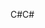 <span data-ttu-id="4f776-101">C#</span><span class="sxs-lookup"><span data-stu-id="4f776-101">C#</span></span>